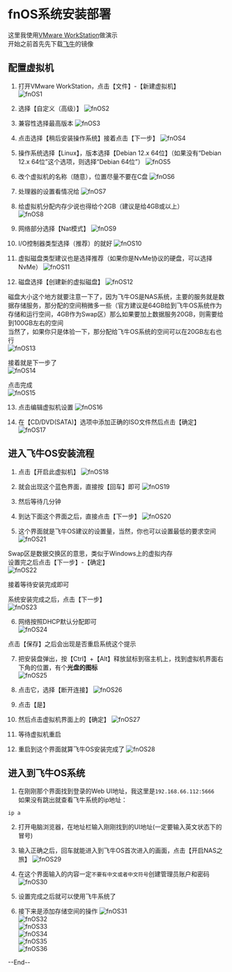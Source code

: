 # fnOS系统安装部署

这里我使用[VMware WorkStation](https://www.vmware.com/products/desktop-hypervisor/workstation-and-fusion)做演示  
开始之前首先先下载[飞牛](https://www.fnnas.com/)的镜像


## 配置虚拟机
1. 打开VMware WorkStation，点击【文件】-【新建虚拟机】  
![fnOS1](https://github.com/user-attachments/assets/af5cebfa-f623-432b-9007-e8c6148532f5)  

2. 选择【自定义（高级）】
![fnOS2](https://github.com/user-attachments/assets/68f6bd5a-4b86-4e25-8cb3-a352e6a8a40d)  

3. 兼容性选择最高版本
![fnOS3](https://github.com/user-attachments/assets/49846df5-a745-43d2-abe9-22d5bec5dbdd)  

4. 点击选择【稍后安装操作系统】接着点击【下一步】
![fnOS4](https://github.com/user-attachments/assets/a2b3f298-fc97-49de-a3cb-17fd016b2cc9)  

5. 操作系统选择【Linux】，版本选择【Debian 12.x 64位】（如果没有“Debian 12.x 64位”这个选项，则选择“Debian 64位”）
![fnOS5](https://github.com/user-attachments/assets/d39e1b32-2449-45e7-acbb-8dc25a93a0b7)  

6. 改个虚拟机的名称（随意），位置尽量不要在C盘
![fnOS6](https://github.com/user-attachments/assets/6b70d1e8-eb20-4d69-b106-c932aff2a06e)  

7. 处理器的设置看情况给
![fnOS7](https://github.com/user-attachments/assets/5f5db14e-6bb9-4e8c-bd8d-8ecf55b82b2e)  

8. 给虚拟机分配内存少说也得给个2GB（建议是给4GB或以上）  
![fnOS8](https://github.com/user-attachments/assets/bd1824dd-6ea2-41ae-b1e2-d3dc58571c9a)  

9. 网络部分选择【Nat模式】
![fnOS9](https://github.com/user-attachments/assets/c0d5beb4-bc28-4986-8ca8-b0ec15a9c313)  

10. I/O控制器类型选择（推荐）的就好
![fnOS10](https://github.com/user-attachments/assets/52ff5f42-57e2-4bfe-b488-a804accb5d0f)  

11. 虚拟磁盘类型建议也是选择推荐（如果你是NvMe协议的硬盘，可以选择NvMe）
![fnOS11](https://github.com/user-attachments/assets/a9422c7c-84f2-4902-9044-cf9b289734a7)  

12. 磁盘选择【创建新的虚拟磁盘】
![fnOS12](https://github.com/user-attachments/assets/b43fbfd6-6c1d-4a20-a11e-029e3375da8a)  

磁盘大小这个地方就要注意一下了，因为飞牛OS是NAS系统，主要的服务就是数据存储服务，那分配的空间稍微多一些（官方建议是64GB给到飞牛OS系统作为存储和运行空间，4GB作为Swap区）那么如果要加上数据服务20GB，则需要给到100GB左右的空间  
当然了，如果你只是体验一下，那分配给飞牛OS系统的空间可以在20GB左右也行  
![fnOS13](https://github.com/user-attachments/assets/1441cb87-a6a8-42b8-b4f2-cba7fe932750)  

接着就是下一步了  
![fnOS14](https://github.com/user-attachments/assets/ac53afe3-3c8e-4705-a8be-9628435fc83e)  

点击完成  
![fnOS15](https://github.com/user-attachments/assets/aa6dcf77-49bc-4a80-8f6d-1745c92eae29)  

13. 点击编辑虚拟机设置
![fnOS16](https://github.com/user-attachments/assets/16d5dbdd-08e8-4c16-9a7b-29037a949429)  

14. 在【CD/DVD(SATA)】选项中添加正确的ISO文件然后点击【确定】  
![fnOS17](https://github.com/user-attachments/assets/f81451ac-bc72-487c-b0f0-cd52769be4df)  


## 进入飞牛OS安装流程
1. 点击【开启此虚拟机】
![fnOS18](https://github.com/user-attachments/assets/bc361d72-d33c-462f-bcdd-bef338fb23d9)  

2. 就会出现这个蓝色界面，直接按【回车】即可
![fnOS19](https://github.com/user-attachments/assets/c2644dbe-9cc0-4b9e-8d39-d16318fc7f5e)  

3. 然后等待几分钟

4. 到达下面这个界面之后，直接点击【下一步】
![fnOS20](https://github.com/user-attachments/assets/3ddc10a2-389c-4dbf-8c34-d996adaffa9e)  

5. 这个界面就是飞牛OS建议的设置量，当然，你也可以设置最低的要求空间
![fnOS21](https://github.com/user-attachments/assets/d3d46c30-92ea-4b45-bc3c-377c92c6a980)  

Swap区是数据交换区的意思，类似于Windows上的虚拟内存  
设置完之后点击【下一步】-【确定】  
![fnOS22](https://github.com/user-attachments/assets/16106756-ce79-4441-b465-7d354a781fea)  

接着等待安装完成即可  

系统安装完成之后，点击【下一步】  
![fnOS23](https://github.com/user-attachments/assets/7a3957ab-215b-4c79-97f2-6bf964e96f01)  

6. 网络按照DHCP默认分配即可  
![fnOS24](https://github.com/user-attachments/assets/42222de7-735d-4486-98b8-a3c49ac096aa)  

点击【保存】之后会出现是否重启系统这个提示  

7. 把安装盘弹出，按【Ctrl】+【Alt】释放鼠标到宿主机上，找到虚拟机界面右下角的位置，有个**光盘的图标**  
![fnOS25](https://github.com/user-attachments/assets/d0c95aea-5cfe-436c-8c27-20bb9e0d8a77)  

8. 点击它，选择【断开连接】
![fnOS26](https://github.com/user-attachments/assets/c3ced0c5-4246-4b72-8ea5-6a86416032d2)  

9. 点击【是】

10. 然后点击虚拟机界面上的【确定】
![fnOS27](https://github.com/user-attachments/assets/1408b1cf-42c5-4c17-9230-4e5a44f66962)  

11. 等待虚拟机重启

12. 重启到这个界面就算飞牛OS安装完成了
![fnOS28](https://github.com/user-attachments/assets/09cae7a3-06dd-4cd2-81e7-abca2a4bdb4a)  


## 进入到飞牛OS系统
1. 在刚刚那个界面找到登录的Web UI地址，我这里是`192.168.66.112:5666`  
如果没有跳出就查看飞牛系统的ip地址：
```
ip a
```

2. 打开电脑浏览器，在地址栏输入刚刚找到的UI地址(一定要输入英文状态下的冒号)  

3. 输入正确之后，回车就能进入到飞牛OS首次进入的画面，点击【开启NAS之旅】
![fnOS29](https://github.com/user-attachments/assets/4716c730-9ea0-48cb-a05b-f082c4a1800c)   

4. 在这个界面输入的内容一定`不要有中文或者中文符号`创建管理员账户和密码  
![fnOS30](https://github.com/user-attachments/assets/d2e6ca54-6d1e-43be-82a9-ddbccf41e38f)  

5. 设置完成之后就可以使用飞牛系统了

6. 接下来是添加存储空间的操作
![fnOS31](https://github.com/user-attachments/assets/2961b498-5911-408a-930d-0d9cb7ca5513)  
![fnOS32](https://github.com/user-attachments/assets/3a9a5fde-35a4-47fd-94d3-0dd6e5f127ca)  
![fnOS33](https://github.com/user-attachments/assets/01a1a226-fda8-4896-8eca-ade026e7f7bf)  
![fnOS34](https://github.com/user-attachments/assets/f4c624f3-36d2-4228-94d4-5b3c3e5d7f4f)  
![fnOS35](https://github.com/user-attachments/assets/f29bcd7c-342b-4a02-b313-95ee5670e2a3)  
![fnOS36](https://github.com/user-attachments/assets/0647400e-3a80-48d5-9efc-c2c5b2b960ee)  

--End--
